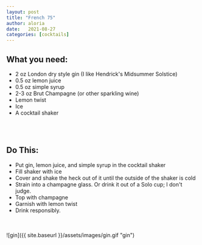 ```yaml
---
layout: post
title: "French 75"
author: aloria
date:   2021-08-27
categories: [cocktails]
---
```


## What you need:
* 2 oz London dry style gin (I like Hendrick's Midsummer Solstice)
* 0.5 oz lemon juice
* 0.5 oz simple syrup
* 2-3 oz Brut Champagne (or other sparkling wine)
* Lemon twist
* Ice
* A cocktail shaker
<br/>
<br/>

## Do This:
* Put gin, lemon juice, and simple syrup in the cocktail shaker
* Fill shaker with ice
* Cover and shake the heck out of it until the outside of the shaker is cold
* Strain into a champagne glass. Or drink it out of a Solo cup; I don't judge.
* Top with champagne
* Garnish with lemon twist
* Drink responsibly.

<br/>
<br/>
![gin]({{ site.baseurl }}/assets/images/gin.gif "gin")
